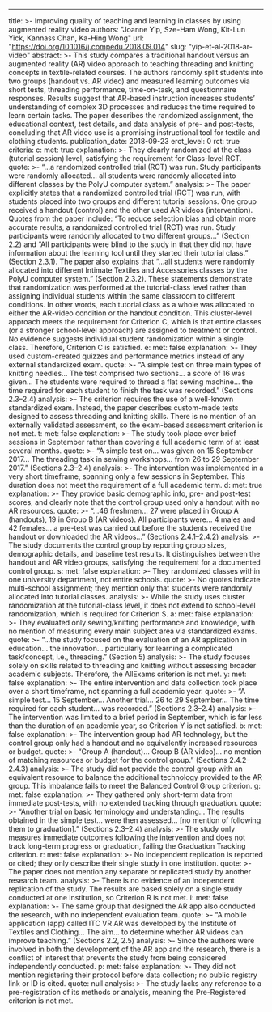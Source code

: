 ---
title: >-
  Improving quality of teaching and learning in classes by using augmented
  reality video
authors: "Joanne Yip, Sze-Ham Wong, Kit-Lun Yick, Kannass Chan, Ka-Hing Wong"
url: "https://doi.org/10.1016/j.compedu.2018.09.014"
slug: "yip-et-al-2018-ar-video"
abstract: >-
  This study compares a traditional handout versus an augmented reality (AR)
  video approach to teaching threading and knitting concepts in textile-related
  courses. The authors randomly split students into two groups (handout vs. AR
  video) and measured learning outcomes via short tests, threading performance,
  time-on-task, and questionnaire responses. Results suggest that AR-based
  instruction increases students’ understanding of complex 3D processes and
  reduces the time required to learn certain tasks. The paper describes the
  randomized assignment, the educational context, test details, and data analysis
  of pre- and post-tests, concluding that AR video use is a promising
  instructional tool for textile and clothing students.
publication_date: 2018-09-23
erct_level: 0
rct: true
criteria:
  c:
    met: true
    explanation: >-
      They clearly randomized at the class (tutorial session) level,
      satisfying the requirement for Class-level RCT.
    quote: >-
      “...a randomized controlled trial (RCT) was run. Study participants were
      randomly allocated... all students were randomly allocated into different
      classes by the PolyU computer system.”
    analysis: >-
      The paper explicitly states that a randomized controlled trial (RCT) was
      run, with students placed into two groups and different tutorial sessions.
      One group received a handout (control) and the other used AR videos
      (intervention). Quotes from the paper include: “To reduce selection bias
      and obtain more accurate results, a randomized controlled trial (RCT) was
      run. Study participants were randomly allocated to two different groups...”
      (Section 2.2) and “All participants were blind to the study in that they did
      not have information about the learning tool until they started their
      tutorial class.” (Section 2.3.1). The paper also explains that “...all
      students were randomly allocated into different Intimate Textiles and
      Accessories classes by the PolyU computer system.” (Section 2.3.2). These
      statements demonstrate that randomization was performed at the
      tutorial-class level rather than assigning individual students within the
      same classroom to different conditions. In other words, each tutorial class
      as a whole was allocated to either the AR-video condition or the handout
      condition. This cluster-level approach meets the requirement for Criterion
      C, which is that entire classes (or a stronger school-level approach) are
      assigned to treatment or control. No evidence suggests individual student
      randomization within a single class. Therefore, Criterion C is satisfied.
  e:
    met: false
    explanation: >-
      They used custom-created quizzes and performance metrics instead of any
      external standardized exam.
    quote: >-
      “A simple test on three main types of knitting needles… The test comprised
      two sections… a score of 16 was given… The students were required to thread
      a flat sewing machine… the time required for each student to finish the
      task was recorded.” (Sections 2.3–2.4)
    analysis: >-
      The criterion requires the use of a well-known standardized exam. Instead,
      the paper describes custom-made tests designed to assess threading and
      knitting skills. There is no mention of an externally validated assessment,
      so the exam-based assessment criterion is not met.
  t:
    met: false
    explanation: >-
      The study took place over brief sessions in September rather than covering a
      full academic term of at least several months.
    quote: >-
      “A simple test on… was given on 15 September 2017… The threading task in
      sewing workshops… from 26 to 29 September 2017.” (Sections 2.3–2.4)
    analysis: >-
      The intervention was implemented in a very short timeframe, spanning only a
      few sessions in September. This duration does not meet the requirement of a
      full academic term.
  d:
    met: true
    explanation: >-
      They provide basic demographic info, pre- and post-test scores, and clearly
      note that the control group used only a handout with no AR resources.
    quote: >-
      “...46 freshmen… 27 were placed in Group A (handouts), 19 in Group B (AR
      videos). All participants were… 4 males and 42 females… a pre-test was
      carried out before the students received the handout or downloaded the AR
      videos…” (Sections 2.4.1–2.4.2)
    analysis: >-
      The study documents the control group by reporting group sizes, demographic
      details, and baseline test results. It distinguishes between the handout and
      AR video groups, satisfying the requirement for a documented control group.
  s:
    met: false
    explanation: >-
      They randomized classes within one university department, not entire schools.
    quote: >-
      No quotes indicate multi-school assignment; they mention only that students
      were randomly allocated into tutorial classes.
    analysis: >-
      While the study uses cluster randomization at the tutorial-class level, it
      does not extend to school-level randomization, which is required for Criterion
      S.
  a:
    met: false
    explanation: >-
      They evaluated only sewing/knitting performance and knowledge, with no
      mention of measuring every main subject area via standardized exams.
    quote: >-
      “...the study focused on the evaluation of an AR application in education…
      the innovation… particularly for learning a complicated task/concept, i.e.,
      threading.” (Section 5)
    analysis: >-
      The study focuses solely on skills related to threading and knitting without
      assessing broader academic subjects. Therefore, the AllExams criterion is not met.
  y:
    met: false
    explanation: >-
      The entire intervention and data collection took place over a short timeframe,
      not spanning a full academic year.
    quote: >-
      “A simple test… 15 September… Another trial… 26 to 29 September… The time
      required for each student… was recorded.” (Sections 2.3–2.4)
    analysis: >-
      The intervention was limited to a brief period in September, which is far less
      than the duration of an academic year, so Criterion Y is not satisfied.
  b:
    met: false
    explanation: >-
      The intervention group had AR technology, but the control group only had a
      handout and no equivalently increased resources or budget.
    quote: >-
      “Group A (handout)… Group B (AR video)… no mention of matching resources or
      budget for the control group.” (Sections 2.4.2–2.4.3)
    analysis: >-
      The study did not provide the control group with an equivalent resource to
      balance the additional technology provided to the AR group. This imbalance
      fails to meet the Balanced Control Group criterion.
  g:
    met: false
    explanation: >-
      They gathered only short-term data from immediate post-tests, with no extended
      tracking through graduation.
    quote: >-
      “Another trial on basic terminology and understanding… The results obtained
      in the simple test… were then assessed… [no mention of following them to
      graduation].” (Sections 2.3–2.4)
    analysis: >-
      The study only measures immediate outcomes following the intervention and
      does not track long-term progress or graduation, failing the Graduation
      Tracking criterion.
  r:
    met: false
    explanation: >-
      No independent replication is reported or cited; they only describe their
      single study in one institution.
    quote: >-
      The paper does not mention any separate or replicated study by another
      research team.
    analysis: >-
      There is no evidence of an independent replication of the study. The results
      are based solely on a single study conducted at one institution, so Criterion R
      is not met.
  i:
    met: false
    explanation: >-
      The same group that designed the AR app also conducted the research, with no
      independent evaluation team.
    quote: >-
      “A mobile application (app) called ITC VR AR was developed by the Institute
      of Textiles and Clothing… The aim… to determine whether AR videos can improve
      teaching.” (Sections 2.2, 2.5)
    analysis: >-
      Since the authors were involved in both the development of the AR app and the
      research, there is a conflict of interest that prevents the study from being
      considered independently conducted.
  p:
    met: false
    explanation: >-
      They did not mention registering their protocol before data collection; no
      public registry link or ID is cited.
    quote: null
    analysis: >-
      The study lacks any reference to a pre-registration of its methods or analysis,
      meaning the Pre-Registered criterion is not met.
